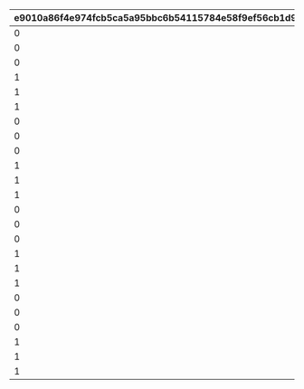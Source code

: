 |e9010a86f4e974fcb5ca5a95bbc6b54115784e58f9ef56cb1d9f7a9d841d5c49|7337716e9c9bd6aefe09d885551e44a234d81a27c5d28fbf71a9508c9366e86e|c6cc43a84e165970727a92ac1d6e64fd58593130a566563b575e8d7af417d88e|49ffbc6b0ed8c88e381a7a4a0951bf13909bc9913722038328d37949d777ffcc|2e2b9a0768babe903b9af5999ba8125fea865377d80a119ef6de10112e7465c0|
| --- | --- | --- | --- | --- |
|0|2700|1|1|1|
|0|3600|1|2|2|
|0|5400|1|3|3|
|1|3600|1|4|1|
|1|5400|1|5|2|
|1|7200|1|6|3|
|0|1800|2|7|1|
|0|2700|2|8|2|
|0|3600|2|9|3|
|1|2700|2|10|1|
|1|4050|2|11|2|
|1|5400|2|12|3|
|0|1800|3|13|1|
|0|2700|3|14|2|
|0|3600|3|15|3|
|1|2700|3|16|1|
|1|4050|3|17|2|
|1|5400|3|18|3|
|0|1800|4|19|1|
|0|2700|4|20|2|
|0|3600|4|21|3|
|1|2700|4|22|1|
|1|4050|4|23|2|
|1|5400|4|24|3|